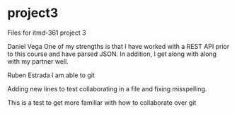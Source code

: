 # project3
Files for itmd-361 project 3

Daniel Vega
One of my strengths is that I have worked with a REST API prior to this course and have parsed JSON.
In addition, I get along with along with my partner well.

Ruben Estrada
I am able to git

Adding new lines to test collaborating in a file and fixing misspelling. 

This is a test to get more familiar with how to collaborate over git

